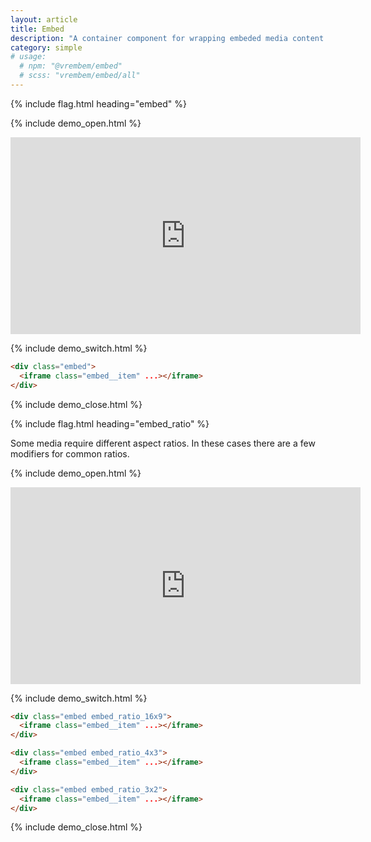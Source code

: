 ```yaml
---
layout: article
title: Embed
description: "A container component for wrapping embeded media content in order to make them responsive."
category: simple
# usage:
  # npm: "@vrembem/embed"
  # scss: "vrembem/embed/all"
---
```


{% include flag.html heading="embed" %}

{% include demo_open.html %}

<div class="embed">
  <iframe class="embed__item" width="560" height="315" src="https://www.youtube.com/embed/YTsf-OAaoKc" frameborder="0" gesture="media" allow="encrypted-media" allowfullscreen></iframe>
</div>

{% include demo_switch.html %}

```html
<div class="embed">
  <iframe class="embed__item" ...></iframe>
</div>
```

{% include demo_close.html %}

{% include flag.html heading="embed_ratio" %}

<div class="type" markdown="1">
Some media require different aspect ratios. In these cases there are a few modifiers for common ratios.
</div>

{% include demo_open.html %}

<div class="embed embed_ratio_4x3">
  <iframe class="embed__item" width="560" height="315" src="https://www.youtube.com/embed/CtMllWsML5M" frameborder="0" gesture="media" allow="encrypted-media" allowfullscreen></iframe>
</div>

{% include demo_switch.html %}

```html
<div class="embed embed_ratio_16x9">
  <iframe class="embed__item" ...></iframe>
</div>

<div class="embed embed_ratio_4x3">
  <iframe class="embed__item" ...></iframe>
</div>

<div class="embed embed_ratio_3x2">
  <iframe class="embed__item" ...></iframe>
</div>
```

{% include demo_close.html %}
